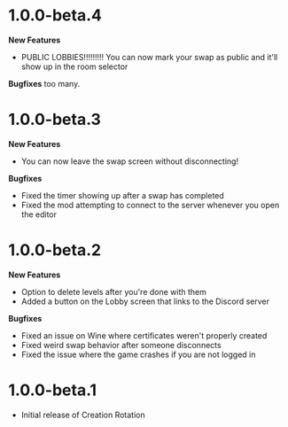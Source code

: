 # 1.0.0-beta.4

**New Features**
- PUBLIC LOBBIES!!!!!!!!! You can now mark your swap as public and it'll show up in the room selector

**Bugfixes**
too many.

# 1.0.0-beta.3

**New Features**
- You can now leave the swap screen without disconnecting!

**Bugfixes**
- Fixed the timer showing up after a swap has completed
- Fixed the mod attempting to connect to the server whenever you open the editor

# 1.0.0-beta.2

**New Features**
- Option to delete levels after you're done with them
- Added a button on the Lobby screen that links to the Discord server

**Bugfixes**
- Fixed an issue on Wine where certificates weren't properly created
- Fixed weird swap behavior after someone disconnects
- Fixed the issue where the game crashes if you are not logged in

# 1.0.0-beta.1
- Initial release of Creation Rotation
